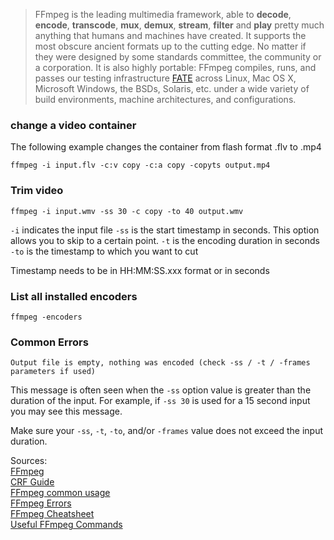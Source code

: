 > FFmpeg is the leading multimedia framework, able to **decode**, **encode**, **transcode**, **mux**, **demux**, **stream**, **filter** 
and **play** pretty much anything that humans and machines have created. It supports the most obscure ancient formats up to the cutting 
edge. No matter if they were designed by some standards committee, the community or a corporation. It is also highly portable: FFmpeg 
compiles, runs, and passes our testing infrastructure [FATE](http://fate.ffmpeg.org/) across Linux, Mac OS X, Microsoft Windows, the BSDs, 
Solaris, etc. under a wide variety of build environments, machine architectures, and configurations.

### change a video container
The following example changes the container from flash format .flv to .mp4

`ffmpeg -i input.flv -c:v copy -c:a copy -copyts output.mp4`

### Trim video

`ffmpeg -i input.wmv -ss 30 -c copy -to 40 output.wmv`

`-i` indicates the input file
`-ss` is the start timestamp in seconds. This option allows you to skip to a certain point.
`-t` is the encoding duration in seconds
`-to` is the timestamp to which you want to cut

Timestamp needs to be in HH:MM:SS.xxx format or in seconds

### List all installed encoders

`ffmpeg -encoders`

### Common Errors

`Output file is empty, nothing was encoded (check -ss / -t / -frames parameters if used)`

This message is often seen when the `-ss` option value is greater than the duration of the input.
For example, if `-ss 30` is used for a 15 second input you may see this message. 

Make sure your `-ss`, `-t`, `-to`, and/or `-frames` value does not exceed the input duration.

Sources:  
[FFmpeg](http://ffmpeg.org/ffmpeg.html)   
[CRF Guide](http://slhck.info/articles/crf)   
[FFmpeg common usage](http://fatbellyman.com/webstuff/ffmpeg_common_usage/index.htm)  
[FFmpeg Errors](https://trac.ffmpeg.org/wiki/Errors)   
[FFmpeg Cheatsheet](http://www.rodrigopolo.com/ffmpeg/cheats.php)  
[Useful FFmpeg Commands](http://www.labnol.org/internet/useful-ffmpeg-commands/28490/)
